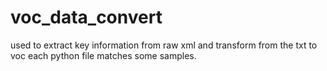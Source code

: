 # voc_data_convert
used to extract  key information from raw xml and transform  from  the txt to voc
each python file matches some samples.
